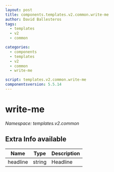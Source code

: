 ```yaml
---
layout: post
title: components.templates.v2.common.write-me
author: David Ballesteros
tags:
  - templates
  - v2
  - common

categories:
  - components
  - templates
  - v2
  - common
  - write-me

script: templates.v2.common.write-me
componentsversion: 5.5.14
---
```

# write-me

*Namespace: templates.v2.common*

## Extra Info available

| Name | Type | Description |
| --- | --- | --- |
| headline | string | Headline |